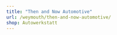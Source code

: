 ```yaml
---
title: "Then and Now Automotive"
url: /weymouth/then-and-now-automotive/
shop: Autowerkstatt
---
```

